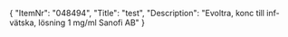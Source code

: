 {
  "ItemNr": "048494",
  "Title": "test",
  "Description": "Evoltra, konc till inf-vätska, lösning 1 mg/ml Sanofi AB"
}